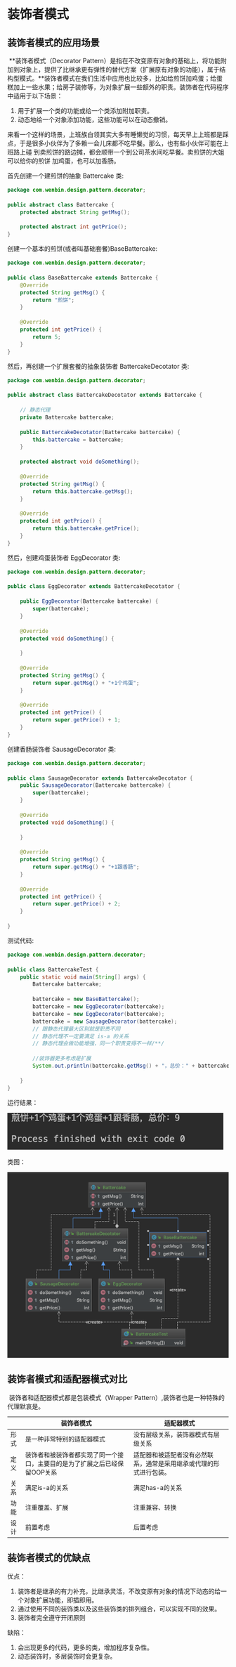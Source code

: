 # 装饰者模式

## 装饰者模式的应用场景

​	**装饰者模式（Decorator Pattern）是指在不改变原有对象的基础上，将功能附加到对象上，提供了比继承更有弹性的替代方案（扩展原有对象的功能），属于结构型模式。**装饰者模式在我们生活中应用也比较多，比如给煎饼加鸡蛋；给蛋糕加上一些水果；给房子装修等，为对象扩展一些额外的职责。装饰者在代码程序中适用于以下场景：

1. 用于扩展一个类的功能或给一个类添加附加职责。
2. 动态地给一个对象添加功能，这些功能可以在动态撤销。

来看一个这样的场景，上班族白领其实大多有睡懒觉的习惯，每天早上上班都是踩点，于是很多小伙伴为了多赖一会儿床都不吃早餐。那么，也有些小伙伴可能在上班路上碰 到卖煎饼的路边摊，都会顺带一个到公司茶水间吃早餐。卖煎饼的大姐可以给你的煎饼 加鸡蛋，也可以加香肠。

首先创建一个建煎饼的抽象 Battercake 类:

```java
package com.wenbin.design.pattern.decorator;

public abstract class Battercake {
    protected abstract String getMsg();

    protected abstract int getPrice();
}
```

创建一个基本的煎饼(或者叫基础套餐)BaseBattercake:

```java
package com.wenbin.design.pattern.decorator;

public class BaseBattercake extends Battercake {
    @Override
    protected String getMsg() {
        return "煎饼";
    }

    @Override
    protected int getPrice() {
        return 5;
    }
}
```

然后，再创建一个扩展套餐的抽象装饰者 BattercakeDecotator 类:

```java
package com.wenbin.design.pattern.decorator;

public abstract class BattercakeDecotator extends Battercake {

    // 静态代理
    private Battercake battercake;

    public BattercakeDecotator(Battercake battercake) {
        this.battercake = battercake;
    }

    protected abstract void doSomething();

    @Override
    protected String getMsg() {
        return this.battercake.getMsg();
    }

    @Override
    protected int getPrice() {
        return this.battercake.getPrice();
    }
}
```

然后，创建鸡蛋装饰者 EggDecorator 类:

```java
package com.wenbin.design.pattern.decorator;

public class EggDecorator extends BattercakeDecotator {

    public EggDecorator(Battercake battercake) {
        super(battercake);
    }

    @Override
    protected void doSomething() {

    }

    @Override
    protected String getMsg() {
        return super.getMsg() + "+1个鸡蛋";
    }

    @Override
    protected int getPrice() {
        return super.getPrice() + 1;
    }
}
```

创建香肠装饰者 SausageDecorator 类:

```java
package com.wenbin.design.pattern.decorator;

public class SausageDecorator extends BattercakeDecotator {
    public SausageDecorator(Battercake battercake) {
        super(battercake);
    }

    @Override
    protected void doSomething() {

    }

    @Override
    protected String getMsg() {
        return super.getMsg() + "+1跟香肠";
    }

    @Override
    protected int getPrice() {
        return super.getPrice() + 2;
    }

}
```

测试代码:

```java
package com.wenbin.design.pattern.decorator;

public class BattercakeTest {
    public static void main(String[] args) {
        Battercake battercake;

        battercake = new BaseBattercake();
        battercake = new EggDecorator(battercake);
        battercake = new EggDecorator(battercake);
        battercake = new SausageDecorator(battercake);
        // 跟静态代理最大区别就是职责不同
        // 静态代理不一定要满足 is-a 的关系
        // 静态代理会做功能增强，同一个职责变得不一样/**/

        //装饰器更多考虑是扩展
        System.out.println(battercake.getMsg() + "，总价：" + battercake.getPrice());

    }
}
```

运行结果：

![image-20190919154554689](assets/image-20190919154554689.png)

类图：

![image-20190919154709704](assets/image-20190919154709704.png)

## 装饰者模式和适配器模式对比

​	装饰者和适配器模式都是包装模式（Wrapper Pattern）,装饰者也是一种特殊的代理默哀是。

|      | 装饰者模式                                                   | 适配器模式                                                   |
| ---- | ------------------------------------------------------------ | ------------------------------------------------------------ |
| 形式 | 是一种非常特别的适配器模式                                   | 没有层级关系，装饰器模式有层级关系                           |
| 定义 | 装饰者和被装饰者都实现了同一个接口，主要目的是为了扩展之后已经保留OOP关系 | 适配器和被适配者没有必然联系，通常是采用继承或代理的形式进行包装。 |
| 关系 | 满足is-a的关系                                               | 满足has-a的关系                                              |
| 功能 | 注重覆盖、扩展                                               | 注重兼容、转换                                               |
| 设计 | 前置考虑                                                     | 后置考虑                                                     |

## 装饰者模式的优缺点

优点：

1. 装饰者是继承的有力补充，比继承灵活，不改变原有对象的情况下动态的给一个对象扩展功能，即插即用。
2. 通过使用不同的装饰类以及这些装饰类的排列组合，可以实现不同的效果。
3. 装饰者完全遵守开闭原则

缺陷：

1. 会出现更多的代码，更多的类，增加程序复杂性。
2. 动态装饰时，多层装饰时会更复杂。

